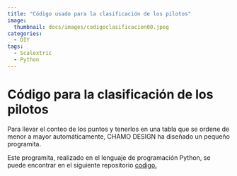 ```yaml
---
title: "Código usado para la clasificación de los pilotos"
image: 
  thumbnail: docs/images/codigoclasificacion00.jpeg
categories:
  - DIY
tags:
  - Scalextric
  - Python
---
```



# Código para la clasificación de los pilotos

Para llevar el conteo de los puntos y tenerlos en una tabla que se ordene de menor a mayor automáticamente, CHAMO DESIGN ha diseñado un pequeño programita.

Este programita, realizado en el lenguaje de programación Python, se puede encontrar en el siguiente repositorio [codigo.](https://github.com/rchamo01/control_scalextric/blob/9e8072c6ec99532988b6dd865ec7aa7ea6a69e32/ClasificacionScalextric.ipynb)
